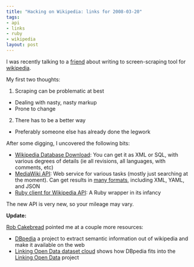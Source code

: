 ```yaml
--- 
title: "Hacking on Wikipedia: links for 2008-03-20"
tags: 
- api
- links
- ruby
- wikipedia
layout: post
---
```

I was recently talking to a [friend](http://dancroak.com) about writing to screen-scraping tool for [wikipedia](http://wikipedia).

My first two thoughts:

 1. Scraping can be problematic at best
  * Dealing with nasty, nasty markup
  * Prone to change
 2. There has to be a better way
  * Preferably someone else has already done the legwork
  
After some digging, I uncovered the following bits:

 * [Wikipedia Database Download](http://en.wikipedia.org/wiki/Wikipedia:Database_download): You can get it as XML or SQL, with various degrees of details (ie all revisions, all languages, with comments, etc)
 * [MediaWiki API](http://www.mediawiki.org/wiki/API): Web service for various tasks (mostly just searching at the moment). Can get results in [many formats](http://www.mediawiki.org/wiki/API:Data_formats), including XML, YAML, and JSON
 * [Ruby client for Wikipedia API](http://code.google.com/p/wikipedia-client/): A Ruby wrapper in its infancy
 
The new API is very new, so your mileage may vary.

__Update:__

[Rob Cakebread](pythonhead@gentoo.org) pointed me at a couple more resources:

 * [DBpedia](http://dbpedia.org/About) a project to extract semantic information out of wikipedia and make it available on the web
 * [Linking Open Data dataset cloud](http://richard.cyganiak.de/2007/10/lod/) shows how DBpedia fits into the [Linking Open Data](http://esw.w3.org/topic/SweoIG/TaskForces/CommunityProjects/LinkingOpenData) project
